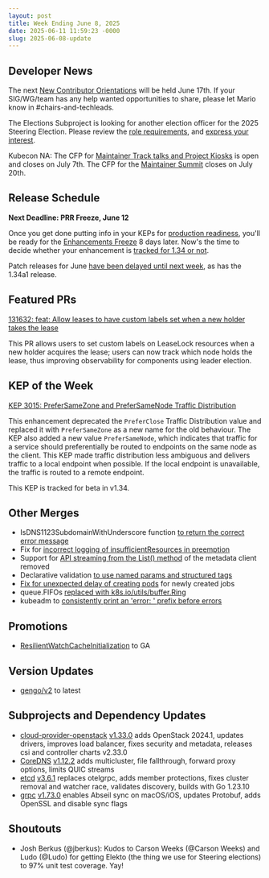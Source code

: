 ```yaml
---
layout: post
title: Week Ending June 8, 2025
date: 2025-06-11 11:59:23 -0000
slug: 2025-06-08-update
---
```


## Developer News

The next [New Contributor Orientations](https://www.kubernetes.dev/docs/orientation/) will be held June 17th.  If your SIG/WG/team has any help wanted opportunities to share, please let Mario know in #chairs-and-techleads.

The Elections Subproject is looking for another election officer for the 2025 Steering Election. Please review the [role requirements](https://github.com/kubernetes/community/tree/master/elections/steering/documentation#the-election-officers), and [express your interest](https://github.com/kubernetes/community/issues/8483).

Kubecon NA: The CFP for [Maintainer Track talks and Project Kiosks](https://sessionize.com/project-lightning-talk-maintainer-track-na25) is open and closes on July 7th. The CFP for the [Maintainer Summit](https://sessionize.com/maintainer-summit-na-2025) closes on July 20th.

## Release Schedule

**Next Deadline: PRR Freeze, June 12**

Once you get done putting info in your KEPs for [production readiness](https://github.com/kubernetes/sig-release/blob/master/releases/release_phases.md#prr-freeze), you'll be ready for the [Enhancements Freeze](https://github.com/kubernetes/sig-release/blob/master/releases/release_phases.md#enhancements-freeze) 8 days later.  Now's the time to decide whether your enhancement is [tracked for 1.34 or not](https://bit.ly/k8s134-enhancements).

Patch releases for June [have been delayed until next week](https://groups.google.com/a/kubernetes.io/g/dev/c/Vff2uR7QzQo), as has the 1.34a1 release.

## Featured PRs

[131632: feat: Allow leases to have custom labels set when a new holder takes the lease](https://github.com/kubernetes/kubernetes/pull/131632)

This PR allows users to set custom labels on LeaseLock resources when a new holder acquires the lease; users can now track which node holds the lease, thus improving observability for components using leader election.

## KEP of the Week

[KEP 3015: PreferSameZone and PreferSameNode Traffic Distribution](https://github.com/kubernetes/enhancements/tree/master/keps/sig-network/3015-prefer-same-node)

This enhancement deprecated the `PreferClose` Traffic Distribution value and replaced it with `PreferSameZone` as a new name for the old behaviour. The KEP also added a new value `PreferSameNode`, which indicates that traffic for a service should preferentially be routed to endpoints on the same node as the client. This KEP made traffic distribution less ambiguous and delivers traffic to a local endpoint when possible. If the local endpoint is unavailable, the traffic is routed to a remote endpoint.

This KEP is tracked for beta in v1.34.

## Other Merges

* IsDNS1123SubdomainWithUnderscore function [to return the correct error message](https://github.com/kubernetes/kubernetes/pull/132034)
* Fix for [incorrect logging of insufficientResources in preemption](https://github.com/kubernetes/kubernetes/pull/132183)
* Support for [API streaming from the List() method](https://github.com/kubernetes/kubernetes/pull/132149) of the metadata client removed
* Declarative validation [to use named params and structured tags](https://github.com/kubernetes/kubernetes/pull/132130)
* [Fix for unexpected delay of creating pods](https://github.com/kubernetes/kubernetes/pull/132109) for newly created jobs
* queue.FIFOs [replaced with k8s.io/utils/buffer.Ring](https://github.com/kubernetes/kubernetes/pull/132103)
* kubeadm to [consistently print an 'error: ' prefix before errors](https://github.com/kubernetes/kubernetes/pull/132080)

## Promotions

* [ResilientWatchCacheInitialization](https://github.com/kubernetes/kubernetes/pull/131979) to GA

## Version Updates

* [gengo/v2](https://github.com/kubernetes/kubernetes/pull/132110) to latest

## Subprojects and Dependency Updates
* [cloud-provider-openstack](https://github.com/kubernetes/cloud-provider-openstack) [v1.33.0](https://github.com/kubernetes/cloud-provider-openstack/releases/tag/v1.33.0) adds OpenStack 2024.1, updates drivers, improves load balancer, fixes security and metadata, releases csi and controller charts v2.33.0
* [CoreDNS](https://github.com/coredns/coredns) [v1.12.2](https://github.com/coredns/coredns/releases/tag/v1.12.2) adds multicluster, file fallthrough, forward proxy options, limits QUIC streams
* [etcd](https://github.com/etcd-io/etcd) [v3.6.1](https://github.com/etcd-io/etcd/releases/tag/v3.6.1) replaces otelgrpc, adds member protections, fixes cluster removal and watcher race, validates discovery, builds with Go 1.23.10
* [grpc](https://github.com/grpc/grpc) [v1.73.0](https://github.com/grpc/grpc/releases/tag/v1.73.0) enables Abseil sync on macOS/iOS, updates Protobuf, adds OpenSSL and disable sync flags
## Shoutouts

* Josh Berkus (@jberkus): Kudos to Carson Weeks (@Carson Weeks) and Ludo (@Ludo) for getting Elekto (the thing we use for Steering elections) to 97% unit test coverage. Yay!
